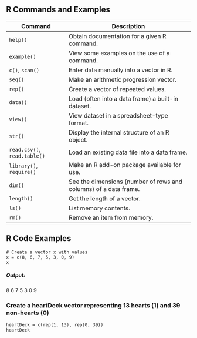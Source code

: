 ## R Commands and Examples

| Command                | Description                                                              |
|------------------------|--------------------------------------------------------------------------|
| `help()`               | Obtain documentation for a given R command.                             |
| `example()`            | View some examples on the use of a command.                             |
| `c()`, `scan()`        | Enter data manually into a vector in R.                                 |
| `seq()`                | Make an arithmetic progression vector.                                  |
| `rep()`                | Create a vector of repeated values.                                     |
| `data()`               | Load (often into a data frame) a built-in dataset.                      |
| `view()`               | View dataset in a spreadsheet-type format.                              |
| `str()`                | Display the internal structure of an R object.                          |
| `read.csv()`, `read.table()` | Load an existing data file into a data frame.                |
| `library()`, `require()` | Make an R add-on package available for use.                        |
| `dim()`                | See the dimensions (number of rows and columns) of a data frame.        |
| `length()`             | Get the length of a vector.                                             |
| `ls()`                 | List memory contents.                                                   |
| `rm()`                 | Remove an item from memory.                                             |


## R Code Examples

```
# Create a vector x with values
x = c(8, 6, 7, 5, 3, 0, 9)
x
```
##### Output:
8 6 7 5 3 0 9

### Create a heartDeck vector representing 13 hearts (1) and 39 non-hearts (0)
```
heartDeck = c(rep(1, 13), rep(0, 39)) 
heartDeck
```
